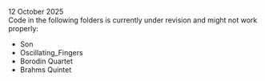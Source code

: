 12 October 2025 \
Code in the following folders is currently under revision and might not work properly:
* Son
* Oscillating_Fingers
* Borodin Quartet
* Brahms Quintet